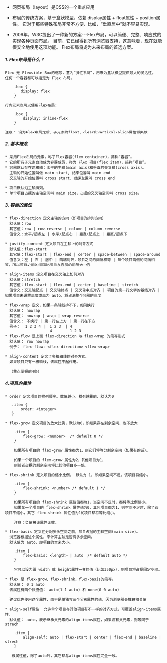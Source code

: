 * 网页布局（layout）是CSS的一个重点应用
* 布局的传统方案，基于盒状模型，依赖 display属性 + float属性 + position属性。
  它对于那些特殊布局非常不方便，比如，“垂直居中”就不容易实现。
  
* 2009年，W3C提出了一种新的方案---Flex布局，可以简便、完整、响应式的实现各种页面布局。
  目前，它已经得到所有浏览器支持，这意味着，现在就能很安全地使用这项功能。
  Flex布局将成为未来布局的首选方案。

##### 1. Flex布局是什么？
    Flex 是 Flexsible Box的缩写，意为“弹性布局”，用来为盒状模型提供最大的灵活性。
    任何一个容器都可以指定为 Flex 布局。
```
    .box {
       display: flex
    }           
```
    行内元素也可以使用Flex布局:
```
    .box {
        display: inline-flex
    }

```   
    注意： 设为Flex布局之后，子元素的float、clear和vertical-align属性将失效    

##### 2. 基本概念
    * 采用Flex布局的元素，称了Flex容器(flex container)，简称“容器”。
    * 它的所有子元素自动成为容器成员，称为 Flex 项目(flex item)，简称“项目”。
    * 容器默认存在两根轴：水平的主轴(main axis)和垂直的交叉轴(cross axis)。
      主轴的开始位置叫做 main start, 结束位置叫 main end
      交叉轴的开始位置叫 cross start, 结束位置叫 cross end

    * 项目默认沿主轴排列。
    * 单个项目占据的主轴空间叫 main size，占据的交叉轴空间叫 cross size。  

##### 3. 容器的属性
    * flex-direction 定义主轴的方向（即项目的排列方向）  
      默认值：row
      其它值：row | row-reverse | column | column-reverse
      值含义：水平/起点左 | 水平/起点右 | 垂直/起点上 | 垂直/起点下

    * justify-content 定义项目在主轴上的对齐方式
      默认值：flex-start
      其它值：flex-start | flex-end | center | space-between | space-around  
      值含义：左 | 右 | 居中 | 两端对齐，项目之间的间隔相等 | 每个项目两侧的间隔相等，所以项目之间的间隔比项目与容器的间隔大一倍   
    
    * align-items 定义项目在交叉轴上如何对齐
      默认值：stretch
      其它值：flex-start | flex-end | center | baseline | stretch
      值含义：交叉轴起点 | 交叉轴终点 | 交叉轴中点对齐 | 项目的第一行文字的基线对齐 | 如果项目未设置高度或高为 auto，将占满整个容器的高度
    
    * flex-wrap 定义，如果一条轴线排不下，如何换行 
      默认值： nowrap
      其它值： nowrap | wrap | wrap-reverse
      值含义： 不换行 | 第一行在上方 | 第一行在下方
      例子：  1 2 3 4 |  1 2 3  | 4   
                        4        1 2 3
    * flex-flow 是上面 flex-direction 与 flex-wrap 的简写形式 
      默认值： row nowrap
      例子： flex-flow: <flex-direction> <flex-wrap>     

    * align-content 定义了多根轴线的对齐方式。
      如果项目只有一根轴线，该属性不起作用。

      （重点掌握前4条）

##### 4.项目的属性
    * order 定义项目的排列顺序。数值越小，排列越靠前，默认为0
 ```
    .item {
        order: <integer>
    }

```     

    * flex-grow 定义项目的放大比例，默认为0，即如果存在剩余空间，也不放大
```
    .item {
        flex-grow: <number>  /* default 0 */
    }

```
        如果所有项目的 flex-grow 属性都为1，则它们将等分剩余空间（如果有的话）。

        如果一个项目的 flex-grow 属性为2，其他项目为1，
        则前者占据的剩余空间将比其他项目多一倍。
    
    * flex-shrink 定义项目的缩小比例， 默认为 1，即如果空间不足，该项目将缩小。
```
    .item {
        flex-shrink: <number> /* default 1 */
    }

```
        如果所有项目的 flex-shrink 属性值都为1，当空间不足时，都将等比例缩小。
        如果某一个项目的 flex-shrink 属性值为0，其它项目都为1，则空间不足时，除了该项目不缩小，其它 flex-shrink 属性值为1的项目都将等比缩小。

        注意：负值被该属性无效。

    * flex-basis 定义在分配多余空间之前，项目占据的主轴空间(main size)。
      浏览器根据这个属性，来计算主轴是否有多余空间。
      默认值为 auto，即项目的本来大小。
```
    .item {
        flex-basis: <length> | auto  /* default auto */
    }

```
        它可以设为跟 width 或 height属性一样的值（比如350px），则项目将占据固定空间。

    * flex 是 flex-grow、flex-shrink、flex-basis的简写。
      默认值： 0 1 auto    
      该属性有两个快捷值： auto(1 1 auto) 和 none(0 0 auto)

      建议优先使用这个属性，而不是单独写三个分离属性的值，因为浏览器会推算相关值
      
    * align-self属性  允许单个项目与其他项目有不一样的对齐方式，可覆盖align-items属性。
      默认值： auto，表示继承父元素的align-items属性，如果没有父元素，则等同于strech
```
    .item {
        align-self: auto | flex-start | center | flex-end | baseline | strech
    }

```
       该属性值，除了auto外，其它都与align-items属性完全一致。 
      

 


